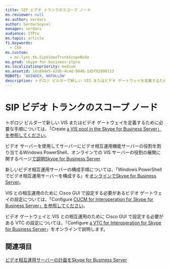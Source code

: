 ```yaml
---
title: SIP ビデオ トランクのスコープ ノード
ms.reviewer: null
ms.author: serdars
author: SerdarSoysal
manager: serdars
audience: ITPro
ms.topic: article
f1.keywords:
  - CSH
ms.custom:
  - ms.lync.tb.SipVideoTrunkScopeNode
ms.prod: skype-for-business-itpro
ms.localizationpriority: medium
ms.assetid: 1dc894e5-e2db-4c4d-9946-1d5f92090113
ROBOTS: 'NOINDEX, NOFOLLOW'
description: トポロジ ビルダーで新しい VIS またはビデオ ゲートウェイを定義するために必要な手順については、「Create a VIS pool in the Skype for Business Server」を参照してください。
---
```


# <a name="sip-video-trunk-scope-node"></a>SIP ビデオ トランクのスコープ ノード
 
トポロジ ビルダーで新しい VIS またはビデオ ゲートウェイを定義するために必要な手順については、「Create [a VIS pool in the Skype for Business Server」を参照してください](../../../deploy/deploy-video-interop-server/create-a-vis-pool.md)。
  
ビデオ サーバーを使用してサーバーにビデオ相互運用機能サーバーの役割を割り当てるWindows PowerShell、オンラインでの VIS サーバーの役割の展開に関するページ[で説明Skype for Business Server](../../../deploy/deploy-video-interop-server/deploy-the-vis-server-role.md)
  
新しいビデオ相互運用サーバーの構成手順については、「Windows PowerShell でビデオ相互運用サーバーを構成する」を[オンラインでSkype for Business Server](../../../deploy/deploy-video-interop-server/configure-the-vis.md)。
  
 VIS との相互運用のために Cisco GUI で設定する必要があるビデオ ゲートウェイの設定については、「Configure [CUCM for Interoperation for Skype for Business Server」を参照してください](../../../deploy/deploy-video-interop-server/configure-cucm-for-interoperation.md)。
  
 ビデオ ゲートウェイと VIS との相互運用のために Cisco GUI で設定する必要がある VTC の設定については、「Configure [a VTC for Interoperation for Skype for Business Server](../../../deploy/deploy-video-interop-server/configure-a-vtc-for-interoperation.md)」をオンラインで説明します。
  
## <a name="see-also"></a>関連項目

[ビデオ相互運用サーバーの計画をSkype for Business Server](../../../plan-your-deployment/video-interop-server.md)

